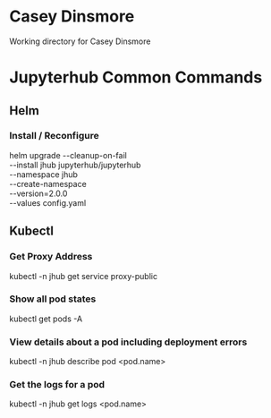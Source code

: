 # Casey Dinsmore

Working directory for Casey Dinsmore


# Jupyterhub Common Commands

## Helm

### Install / Reconfigure

  helm upgrade --cleanup-on-fail \
    --install jhub jupyterhub/jupyterhub \
    --namespace jhub \
    --create-namespace \
    --version=2.0.0 \
    --values config.yaml

## Kubectl

### Get Proxy Address

kubectl -n jhub get service proxy-public

### Show all pod states
 kubectl get pods -A

### View details about a pod including deployment errors

 kubectl -n jhub describe pod <pod.name>

### Get the logs for a pod

 kubectl -n jhub get logs <pod.name>
